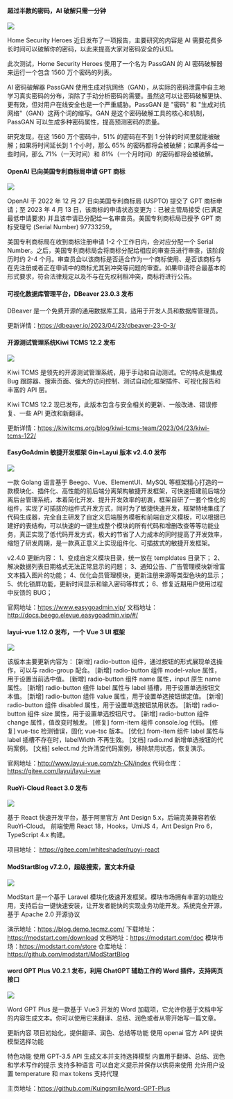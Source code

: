 #### 超过半数的密码，AI 破解只需一分钟

![](https://img.wendingding.vip/wx/2023042501.png)

Home Security Heroes 近日发布了一项报告，主要研究的内容是 AI 需要花费多长时间可以破解你的密码，以此来提高大家对密码安全的认知。

此次测试，Home Security Heroes 使用了一个名为 PassGAN 的 AI 密码破解器来运行一个包含 1560 万个密码的列表。

AI 密码破解器 PassGAN 使用生成对抗网络（GAN），从实际的密码泄露中自主地学习真实密码的分布，消除了手动分析密码的需要。虽然这可以让密码破解更快、更有效，但对用户在线安全也是一个严重威胁。PassGAN 是 "密码" 和 "生成对抗网络"（GAN）这两个词的缩写。GAN 是这个密码破解工具的核心和机制，PassGAN 可以生成多种密码属性，提高预测密码的质量。

研究发现，在这 1560 万个密码中，51% 的密码在不到 1 分钟的时间里就能被破解；如果将时间延长到 1 个小时，那么 65% 的密码都将会被破解；如果再多给一些时间，那么 71%（一天时间）和 81%（一个月时间）的密码都将会被破解。

#### OpenAI 已向美国专利商标局申请 GPT 商标

![](https://img.wendingding.vip/wx/2023042502.png)

OpenAI 于 2022 年 12 月 27 日向美国专利商标局 (USPTO) 提交了 GPT 商标申请；至 2023 年 4 月 13 日，该商标的申请状态变更为：已被主管局接受 (已满足最低申请要求) 并且该申请已分配给一名审查员。美国专利商标局已授予 GPT 商标受理号 (Serial Number) 97733259。

美国专利商标局在收到商标注册申请 1-2 个工作日内，会对应分配一个 Serial Number。之后，美国专利商标局会将商标分配给相应的审查员进行审查，该阶段历时约 2-4 个月。审查员会以该商标是否适合作为一个商标使用、是否该商标与在先注册或者正在申请中的商标尤其到冲突等问题的审查。如果申请符合最基本的形式要求，符合法律规定以及不与在先权利相冲突，商标将进行公告。

#### 可视化数据库管理平台，DBeaver 23.0.3 发布

DBeaver 是一个免费开源的通用数据库工具，适用于开发人员和数据库管理员。

更新详情：https://dbeaver.io/2023/04/23/dbeaver-23-0-3/

#### 开源测试管理系统Kiwi TCMS 12.2 发布

![](https://img.wendingding.vip/wx/2023042503.png)

Kiwi TCMS 是领先的开源测试管理系统，用于手动和自动测试。它的特点是集成 Bug 跟踪器、搜索页面、强大的访问控制、测试自动化框架插件、可视化报告和丰富的 API 层。

Kiwi TCMS 12.2 现已发布，此版本包含与安全相关的更新、一般改进、错误修复、一些 API 更改和新翻译。

更新详情：https://kiwitcms.org/blog/kiwi-tcms-team/2023/04/23/kiwi-tcms-122/

#### EasyGoAdmin 敏捷开发框架 Gin+Layui 版本 v2.4.0 发布

![](https://img.wendingding.vip/wx/2023040605.png)

一款 Golang 语言基于 Beego、Vue、ElementUI、MySQL 等框架精心打造的一款模块化、插件化、高性能的前后端分离架构敏捷开发框架，可快速搭建前后端分离后台管理系统，本着简化开发、提升开发效率的初衷，框架自研了一套个性化的组件，实现了可插拔的组件式开发方式，同时为了敏捷快速开发，框架特地集成了代码生成器，完全自主研发了自定义后端服务模板和前端自定义模板，可以根据已建好的表结构，可以快速的一键生成整个模块的所有代码和增删改查等等功能业务，真正实现了低代码开发方式，极大的节省了人力成本的同时提高了开发效率，缩短了研发周期，是一款真正意义上实现组件化、可插拔式的敏捷开发框架。

v2.4.0 更新内容：
1、变成自定义模块目录，统一放在 templdates 目录下；
2、解决数据列表日期格式无法正常显示的问题；
3、通知公告、广告管理模块新增富文本插入图片的功能；
4、优化会员管理模块，更新注册来源等类型色块的显示；
5、优化锁屏功能，更新时间显示和输入密码等样式；
6、修复近期用户使用过程中反馈的 BUG；

官网地址：https://www.easygoadmin.vip/
文档地址：http://docs.beego.elevue.easygoadmin.vip/#/


#### layui-vue 1.12.0 发布，一个 Vue 3 UI 框架

![](https://img.wendingding.vip/wx/2023042302.png)

该版本主要更新内容为：
[新增] radio-button 组件，通过按钮的形式展现单选操作，可以与 radio-group 配合。
[新增] radio-button 组件 model-value 属性，用于设置当前选中值。
[新增] radio-button 组件 name 属性，input 原生 name 属性。
[新增] radio-button 组件 label 属性与 label 插槽，用于设置单选按钮文本值。
[新增] radio-button 组件 value 属性，用于设置单选按钮绑定值。
[新增] radio-button 组件 disabled 属性，用于设置单选按钮禁用状态。
[新增] radio-button 组件 size 属性，用于设置单选按钮尺寸。
[新增] radio-button 组件 change 属性，值改变时触发。
[修复] form-item 组件 console.log 代码。
[修复] vue-tsc 检测错误，固化 vue-tsc 版本。
[优化] from-item 组件 label 属性与 label 插槽不存在时，labelWidth 不再生效。
[文档] radio.md 新增单选按钮的代码案例。
[文档] select.md 允许清空代码案例，移除禁用状态，恢复演示。

官网地址：http://www.layui-vue.com/zh-CN/index
代码仓库：https://gitee.com/layui/layui-vue

#### RuoYi-Cloud React 3.0 发布

![](https://img.wendingding.vip/wx/2023042504.png)

基于 React 快速开发平台，基于阿里官方 Ant Design 5.x，后端完美兼容若依 RuoYi-Cloud。
前端使用 React 18，Hooks，UmiJS 4，Ant Design Pro 6， TypeScript 4.x 构建。

项目地址： https://gitee.com/whiteshader/ruoyi-react

#### ModStartBlog v7.2.0，超级搜索，富文本升级

![](https://img.wendingding.vip/wx/2023041103.png)

ModStart 是一个基于 Laravel 模块化极速开发框架。模块市场拥有丰富的功能应用，支持后台一键快速安装，让开发者能快的实现业务功能开发。系统完全开源，基于 Apache 2.0 开源协议

演示地址：https://blog.demo.tecmz.com/
下载地址：https://modstart.com/download
文档地址：https://modstart.com/doc
模块市场：https://modstart.com/store
仓库地址：https://github.com/modstart/ModStartBlog

#### word GPT Plus V0.2.1 发布，利用 ChatGPT 辅助工作的 Word 插件，支持网页接口

![](https://img.wendingding.vip/wx/2023042505.jpeg)

Word GPT Plus 是一款基于 Vue3 开发的 Word 加载项，它允许你基于文档中写的内容生成文本。你可以使用它来翻译、总结、润色或者从零开始写一篇文章。

更新内容
项目初始化，提供翻译、润色、总结等功能
使用 openai 官方 API 提供模型选择功能
 

特色功能
使用 GPT-3.5 API 生成文本并支持选择模型
内置用于翻译、总结、润色和学术写作的提示
支持多种语言
可以自定义提示并保存以供将来使用
允许用户设置 temperature 和 max tokens
支持代理

主页地址：https://github.com/Kuingsmile/word-GPT-Plus